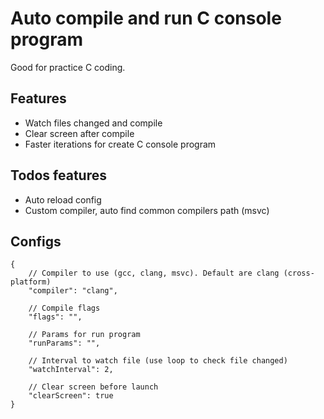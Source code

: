 # Auto compile and run C console program
Good for practice C coding.


## Features
- Watch files changed and compile
- Clear screen after compile
- Faster iterations for create C console program

## Todos features
- Auto reload config
- Custom compiler, auto find common compilers path (msvc)


## Configs
```jsonc
{
    // Compiler to use (gcc, clang, msvc). Default are clang (cross-platform)
    "compiler": "clang",

    // Compile flags
    "flags": "",

    // Params for run program
    "runParams": "",

    // Interval to watch file (use loop to check file changed)
    "watchInterval": 2,

    // Clear screen before launch
    "clearScreen": true
}
```